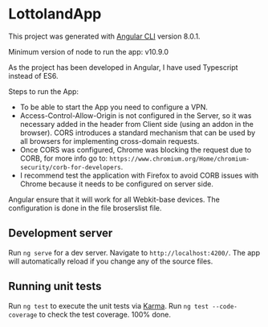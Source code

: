 # LottolandApp

This project was generated with [Angular CLI](https://github.com/angular/angular-cli) version 8.0.1.

Minimum version of node to run the app: v10.9.0

As the project has been developed in Angular, I have used Typescript instead of ES6.

Steps to run the App:
- To be able to start the App you need to configure a VPN. 
- Access-Control-Allow-Origin is not configured in the Server, so it was necessary added in the header from Client side (using an addon in the browser). CORS introduces a standard mechanism that can be used by all browsers for implementing cross-domain requests.
- Once CORS was configured, Chrome was blocking the request due to CORB, for more info go to: `https://www.chromium.org/Home/chromium-security/corb-for-developers`.
- I recommend test the application with Firefox to avoid CORB issues with Chrome because it needs to be configured on server side.

Angular ensure that it will work for all Webkit-base devices. The configuration is done in the file broserslist file.

## Development server

Run `ng serve` for a dev server. Navigate to `http://localhost:4200/`. The app will automatically reload if you change any of the source files.

## Running unit tests

Run `ng test` to execute the unit tests via [Karma](https://karma-runner.github.io).
Run `ng test --code-coverage` to check the test coverage. 100% done.
